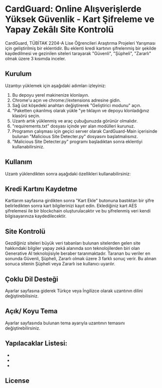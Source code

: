 # CardGuard: Online Alışverişlerde Yüksek Güvenlik - Kart Şifreleme ve Yapay Zekâlı Site Kontrolü
CardGuard, TÜBİTAK 2204-A Lise Öğrencileri Araştırma Projeleri Yarışması için geliştirilmiş bir eklentidir. Bu eklenti kredi kartının şifrelenmiş bir şekilde kaydedilmesi ve gezinilen siteleri tarayarak "Güvenli", "Şüpheli", "Zararlı" olmak üzere 3 kısımda inceler.

## Kurulum

Uzantıyı yüklemek için aşağıdaki adımları izleyiniz:
1. Bu depoyu yerel makinenize klonlayın.
2. Chrome'u açın ve chrome://extensions adresine gidin.
3. Sağ üst köşedeki anahtarı değiştirerek "Geliştirici modunu" açın.
4. "Paketten çıkarılmış olarak yükle "ye tıklayın ve depoyu klonladığınız klasörü seçin.
5. Uzantı artık yüklenmiş ve araç çubuğunuzda görünür olmalıdır.
6. "requirements.txt" dosyası içinde yer alan modülleri kurunuz.
7. Programın çalışması için geçici server olarak CardGuard-Main içerisinde bulunan "Malicious Site Detecter.py" dosyasını başlatmalısınız.
8. "Malicious Site Detecter.py" programı başladıktan sonra eklentiyi kullanabilirsiniz.


## Kullanım

Uzantı yüklendikten sonra aşağıdaki özellikleri kullanabilirsiniz:

## Kredi Kartını Kaydetme

Kartlarım sayfasına girdikten sonra "Kart Ekle" butonuna bastıktan bir şifre belirledikten sonra kart bilgilerinizi kayıt edin.
Eklediğiniz kart AES şifrelemesi ile bir blockchain oluşturulacaktır ve bu şifrelenmiş veri kendi bilgisayarınıza kaydedilecektir.

## Site Kontrolü

Gezdiğiniz siteleri büyük veri tabanları bulunan sitelerden gelen site hakkındaki bilgiler yapay zekâ alanında son teknolojilerden biri olan Generative AI teknolojisiyle beraber taranmaktadır.
Taranan bu veriler en sonunda Güvenli, Şüpheli, Zararlı olmak üzere 3 farklı sonuç verir.
Bu alınan sonuca sitenin Şüpheli veya Zararlı ise kullanıcı uyarılır.

## Çoklu Dil Desteği

Ayarlar sayfasına giderek Türkçe veya İngilizce olarak uzantının dilini değiştirebilisiniz.

## Açık/ Koyu Tema

Ayarlar sayfasında bulunan tema ayarıyla uzantının temasını değiştirebilirsiniz.

## Yapılacaklar Listesi:

-
-
-


## License

